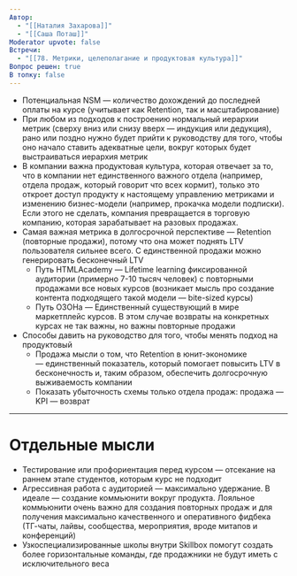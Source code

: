 ```yaml
---
Автор:
  - "[[Наталия Захарова]]"
  - "[[Саша Поташ]]"
Moderator upvote: false
Встречи:
  - "[[78. Метрики, целеполагание и продуктовая культура]]"
Вопрос решен: true
В топку: false
---
```

- Потенциальная NSM — количество дохождений до последней оплаты на курсе (учитывает как Retention, так и масштабирование)
- При любом из подходов к построению нормальный иерархии метрик (сверху вниз или снизу вверх — индукция или дедукция), рано или поздно нужно будет прийти к руководству для того, чтобы оно начало ставить адекватные цели, вокруг которых будет выстраиваться иерархия метрик
- В компании важна продуктовая культура, которая отвечает за то, что в компании нет единственного важного отдела (например, отдела продаж, который говорит что всех кормит), только это откроет доступ продукту к настоящему управлению метриками и изменению бизнес-модели (например, прокачка модели подписки). Если этого не сделать, компания превращается в торговую компанию, которая зарабатывает на разовых продажах.
- Самая важная метрика в долгосрочной перспективе — Retention (повторные продажи), потому что она может поднять LTV пользователя сильнее всего. С единственной продажи можно генерировать бесконечный LTV
    - Путь HTMLAcademy — Lifetime learning фиксированной аудитории (примерно 7-10 тысяч человек) с повторными продажами все новых курсов (возникает мысль про создание контента подходящего такой модели — bite-sized курсы)
    - Путь ОЗОНа — Единственный существующий в мире маркетплейс курсов. В этом случае возвраты на конкретных курсах не так важны, но важны повторные продажи
- Способы давить на руководство для того, чтобы менять подход на продуктовый
    - Продажа мысли о том, что Retention в юнит-экономике — единственный показатель, который помогает повысить LTV в бесконечность и, таким образом, обеспечить долгосрочную выживаемость компании
    - Показать убыточность схемы только отдела продаж: продажа — KPI — возврат

---

# Отдельные мысли

- Тестирование или профориентация перед курсом — отсекание на раннем этапе студентов, которым курс не подходит
- Агрессивная работа с аудиторией — максимально удержание. В идеале — создание коммьюнити вокруг продукта. Лояльное коммьюнити очень важно для создания повторных продаж и для получения максимально качественного и оперативного фидбека (ТГ-чаты, лайвы, сообщества, мероприятия, вроде митапов и конференций)
- Узкоспециализированные школы внутри Skillbox помогут создать более горизонтальные команды, где продажники не будут иметь с исключительного веса